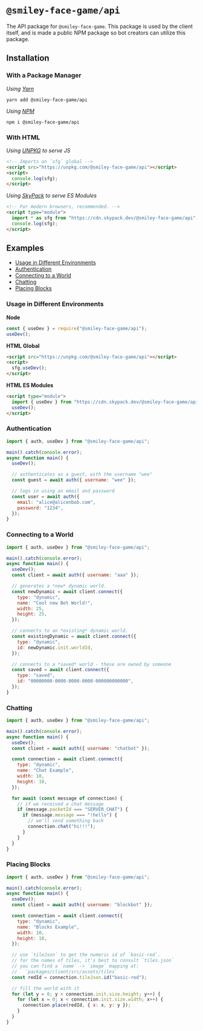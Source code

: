 # `@smiley-face-game/api`

The API package for `@smiley-face-game`. This package is used by the client itself, and is made a public NPM package so
bot creators can utilize this package.

## Installation

### With a Package Manager

_Using [Yarn](https://classic.yarnpkg.com/en/)_

```shell
yarn add @smiley-face-game/api
```

_Using [NPM](https://docs.npmjs.com/cli)_

```shell
npm i @smiley-face-game/api
```

### With HTML

_Using [UNPKG](https://unpkg.com/) to serve JS_

```html
<!-- Imports an `sfg` global -->
<script src="https://unpkg.com/@smiley-face-game/api"></script>
<script>
  console.log(sfg);
</script>
```

_Using [SkyPack](https://www.skypack.dev/) to serve ES Modules_

```html
<!-- For modern browsers, recommended. -->
<script type="module">
  import * as sfg from "https://cdn.skypack.dev/@smiley-face-game/api";
  console.log(sfg);
</script>
```

## Examples

- [Usage in Different Environments](#usage-in-different-environments)
- [Authentication](#authentication)
- [Connecting to a World](#connecting-to-a-world)
- [Chatting](#chatting)
- [Placing Blocks](#placing-blocks)

### Usage in Different Environments

**Node**

```js
const { useDev } = require("@smiley-face-game/api");
useDev();
```

**HTML Global**

```html
<script src="https://unpkg.com/@smiley-face-game/api"></script>
<script>
  sfg.useDev();
</script>
```

**HTML ES Modules**

```html
<script type="module">
  import { useDev } from "https://cdn.skypack.dev/@smiley-face-game/api";
  useDev();
</script>
```

### Authentication

```js
import { auth, useDev } from "@smiley-face-game/api";

main().catch(console.error);
async function main() {
  useDev();

  // authenticates as a guest, with the username "wee"
  const guest = await auth({ username: "wee" });

  // logs in using an email and password
  const user = await auth({
    email: "alice@alicenbob.com",
    password: "1234",
  });
}
```

### Connecting to a World

```js
import { auth, useDev } from "@smiley-face-game/api";

main().catch(console.error);
async function main() {
  useDev();
  const client = await auth({ username: "aaa" });

  // generates a *new* dynamic world.
  const newDynamic = await client.connect({
    type: "dynamic",
    name: "Cool new Bot World!",
    width: 25,
    height: 25,
  });

  // connects to an *existing* dynamic world.
  const existingDynamic = await client.connect({
    type: "dynamic",
    id: newDynamic.init.worldId,
  });

  // connects to a *saved* world - these are owned by someone
  const saved = await client.connect({
    type: "saved",
    id: "00000000-0000-0000-0000-000000000000",
  });
}
```

### Chatting

```js
import { auth, useDev } from "@smiley-face-game/api";

main().catch(console.error);
async function main() {
  useDev();
  const client = await auth({ username: "chatbot" });

  const connection = await client.connect({
    type: "dynamic",
    name: "Chat Example",
    width: 10,
    height: 10,
  });

  for await (const message of connection) {
    // if we received a chat message
    if (message.packetId === "SERVER_CHAT") {
      if (message.message === "!hello") {
        // we'll send something back
        connection.chat("hi!!!");
      }
    }
  }
}
```

### Placing Blocks

```js
import { auth, useDev } from "@smiley-face-game/api";

main().catch(console.error);
async function main() {
  useDev();
  const client = await auth({ username: "blockbot" });

  const connection = await client.connect({
    type: "dynamic",
    name: "Blocks Example",
    width: 10,
    height: 10,
  });

  // use `tileJson` to get the numeric id of `basic-red`.
  // for the names of tiles, it's best to consult `tiles.json`
  // you can find a `name` -> `image` mapping at:
  //   `packages/client/src/assets/tiles`
  const redId = connection.tileJson.id("basic-red");

  // fill the world with it
  for (let y = 0; y < connection.init.size.height; y++) {
    for (let x = 0; x < connection.init.size.width; x++) {
      connection.place(redId, { x: x, y: y });
    }
  }
}
```
